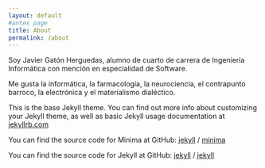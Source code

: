 ```yaml
---
layout: default
#antes page
title: About
permalink: /about
---
```


Soy Javier Gatón Herguedas, alumno de cuarto de carrera de Ingeniería Informática con mención en especialidad de Software.

Me gusta la informática, la farmacología, la neurociencia, el contrapunto barroco, la electrónica y el materialismo dialéctico.

This is the base Jekyll theme. You can find out more info about customizing your Jekyll theme, as well as basic Jekyll usage documentation at [jekyllrb.com](https://jekyllrb.com/)

You can find the source code for Minima at GitHub:
[jekyll][jekyll-organization] /
[minima](https://github.com/jekyll/minima)

You can find the source code for Jekyll at GitHub:
[jekyll][jekyll-organization] /
[jekyll](https://github.com/jekyll/jekyll)


[jekyll-organization]: https://github.com/jekyll
